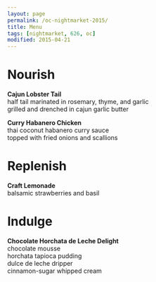 ```yaml
---
layout: page
permalink: /oc-nightmarket-2015/
title: Menu
tags: [nightmarket, 626, oc]
modified: 2015-04-21
---
```

# Nourish  
__Cajun Lobster Tail__  
half tail marinated in rosemary, thyme, and garlic  
grilled and drenched in cajun garlic butter  

__Curry Habanero Chicken__  
thai coconut habanero curry sauce  
topped with fried onions and scallions  


# Replenish  
__Craft Lemonade__  
balsamic strawberries and basil  


# Indulge  
__Chocolate Horchata de Leche Delight__  
chocolate mousse  
horchata tapioca pudding  
dulce de leche dripper  
cinnamon-sugar whipped cream  